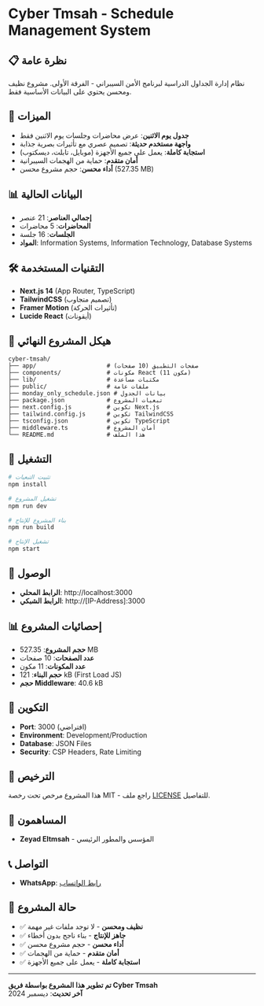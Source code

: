 # Cyber Tmsah - Schedule Management System

## 📋 نظرة عامة
نظام إدارة الجداول الدراسية لبرنامج الأمن السيبراني - الفرقة الأولى. مشروع نظيف ومحسن يحتوي على البيانات الأساسية فقط.

## 🚀 الميزات
- **جدول يوم الاثنين**: عرض محاضرات وجلسات يوم الاثنين فقط
- **واجهة مستخدم حديثة**: تصميم عصري مع تأثيرات بصرية جذابة
- **استجابة كاملة**: يعمل على جميع الأجهزة (موبايل، تابلت، ديسكتوب)
- **أمان متقدم**: حماية من الهجمات السيبرانية
- **أداء محسن**: حجم مشروع محسن (527.35 MB)

## 📊 البيانات الحالية
- **إجمالي العناصر**: 21 عنصر
- **المحاضرات**: 5 محاضرات
- **الجلسات**: 16 جلسة
- **المواد**: Information Systems, Information Technology, Database Systems

## 🛠️ التقنيات المستخدمة
- **Next.js 14** (App Router, TypeScript)
- **TailwindCSS** (تصميم متجاوب)
- **Framer Motion** (تأثيرات الحركة)
- **Lucide React** (أيقونات)

## 📁 هيكل المشروع النهائي
```
cyber-tmsah/
├── app/                    # صفحات التطبيق (10 صفحات)
├── components/             # مكونات React (11 مكون)
├── lib/                    # مكتبات مساعدة
├── public/                 # ملفات عامة
├── monday_only_schedule.json # بيانات الجدول
├── package.json            # تبعيات المشروع
├── next.config.js          # تكوين Next.js
├── tailwind.config.js      # تكوين TailwindCSS
├── tsconfig.json           # تكوين TypeScript
├── middleware.ts           # أمان المشروع
└── README.md               # هذا الملف
```

## 🚀 التشغيل
```bash
# تثبيت التبعيات
npm install

# تشغيل المشروع
npm run dev

# بناء المشروع للإنتاج
npm run build

# تشغيل الإنتاج
npm start
```

## 📱 الوصول
- **الرابط المحلي**: http://localhost:3000
- **الرابط الشبكي**: http://[IP-Address]:3000

## 📊 إحصائيات المشروع
- **حجم المشروع**: 527.35 MB
- **عدد الصفحات**: 10 صفحات
- **عدد المكونات**: 11 مكون
- **حجم البناء**: 121 kB (First Load JS)
- **حجم Middleware**: 40.6 kB

## 🔧 التكوين
- **Port**: 3000 (افتراضي)
- **Environment**: Development/Production
- **Database**: JSON Files
- **Security**: CSP Headers, Rate Limiting

## 📝 الترخيص
هذا المشروع مرخص تحت رخصة MIT - راجع ملف [LICENSE](LICENSE) للتفاصيل.

## 👥 المساهمون
- **Zeyad Eltmsah** - المؤسس والمطور الرئيسي

## 📞 التواصل
- **WhatsApp**: [رابط الواتساب](https://wa.me/201553450232)

## 🎯 حالة المشروع
- ✅ **نظيف ومحسن** - لا توجد ملفات غير مهمة
- ✅ **جاهز للإنتاج** - بناء ناجح بدون أخطاء
- ✅ **أداء محسن** - حجم مشروع محسن
- ✅ **أمان متقدم** - حماية من الهجمات
- ✅ **استجابة كاملة** - يعمل على جميع الأجهزة

---
**تم تطوير هذا المشروع بواسطة فريق Cyber Tmsah**  
**آخر تحديث**: ديسمبر 2024